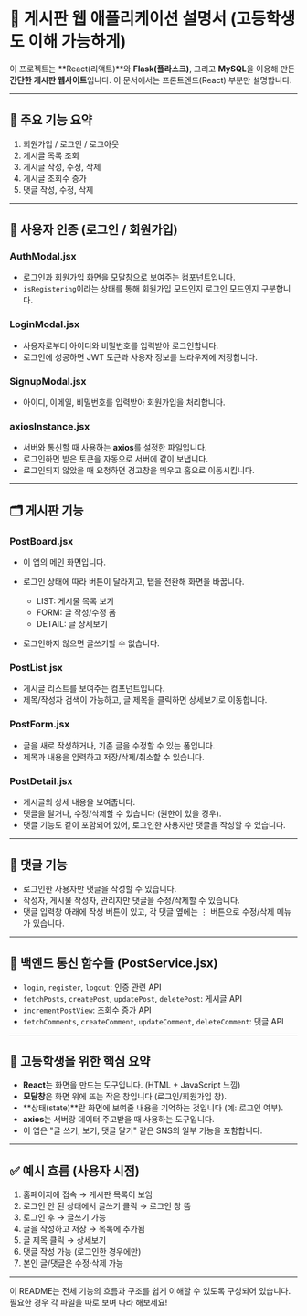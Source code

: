 # 📘 게시판 웹 애플리케이션 설명서 (고등학생도 이해 가능하게)

이 프로젝트는 \*\*React(리액트)\*\*와 **Flask(플라스크)**, 그리고 **MySQL**을 이용해 만든 **간단한 게시판 웹사이트**입니다. 이 문서에서는 프론트엔드(React) 부분만 설명합니다.

---

## 📌 주요 기능 요약

1. 회원가입 / 로그인 / 로그아웃
2. 게시글 목록 조회
3. 게시글 작성, 수정, 삭제
4. 게시글 조회수 증가
5. 댓글 작성, 수정, 삭제

---

## 🔐 사용자 인증 (로그인 / 회원가입)

### AuthModal.jsx

* 로그인과 회원가입 화면을 모달창으로 보여주는 컴포넌트입니다.
* `isRegistering`이라는 상태를 통해 회원가입 모드인지 로그인 모드인지 구분합니다.

### LoginModal.jsx

* 사용자로부터 아이디와 비밀번호를 입력받아 로그인합니다.
* 로그인에 성공하면 JWT 토큰과 사용자 정보를 브라우저에 저장합니다.

### SignupModal.jsx

* 아이디, 이메일, 비밀번호를 입력받아 회원가입을 처리합니다.

### axiosInstance.jsx

* 서버와 통신할 때 사용하는 **axios**를 설정한 파일입니다.
* 로그인하면 받은 토큰을 자동으로 서버에 같이 보냅니다.
* 로그인되지 않았을 때 요청하면 경고창을 띄우고 홈으로 이동시킵니다.

---

## 🗂 게시판 기능

### PostBoard.jsx

* 이 앱의 메인 화면입니다.
* 로그인 상태에 따라 버튼이 달라지고, 탭을 전환해 화면을 바꿉니다.

  * LIST: 게시물 목록 보기
  * FORM: 글 작성/수정 폼
  * DETAIL: 글 상세보기
* 로그인하지 않으면 글쓰기할 수 없습니다.

### PostList.jsx

* 게시글 리스트를 보여주는 컴포넌트입니다.
* 제목/작성자 검색이 가능하고, 글 제목을 클릭하면 상세보기로 이동합니다.

### PostForm.jsx

* 글을 새로 작성하거나, 기존 글을 수정할 수 있는 폼입니다.
* 제목과 내용을 입력하고 저장/삭제/취소할 수 있습니다.

### PostDetail.jsx

* 게시글의 상세 내용을 보여줍니다.
* 댓글을 달거나, 수정/삭제할 수 있습니다 (권한이 있을 경우).
* 댓글 기능도 같이 포함되어 있어, 로그인한 사용자만 댓글을 작성할 수 있습니다.

---

## 💬 댓글 기능

* 로그인한 사용자만 댓글을 작성할 수 있습니다.
* 작성자, 게시물 작성자, 관리자만 댓글을 수정/삭제할 수 있습니다.
* 댓글 입력창 아래에 작성 버튼이 있고, 각 댓글 옆에는 ⋮ 버튼으로 수정/삭제 메뉴가 있습니다.

---

## 🔁 백엔드 통신 함수들 (PostService.jsx)

* `login`, `register`, `logout`: 인증 관련 API
* `fetchPosts`, `createPost`, `updatePost`, `deletePost`: 게시글 API
* `incrementPostView`: 조회수 증가 API
* `fetchComments`, `createComment`, `updateComment`, `deleteComment`: 댓글 API

---

## 🧠 고등학생을 위한 핵심 요약

* **React**는 화면을 만드는 도구입니다. (HTML + JavaScript 느낌)
* **모달창**은 화면 위에 뜨는 작은 창입니다 (로그인/회원가입 창).
* \*\*상태(state)\*\*란 화면에 보여줄 내용을 기억하는 것입니다 (예: 로그인 여부).
* **axios**는 서버랑 데이터 주고받을 때 사용하는 도구입니다.
* 이 앱은 "글 쓰기, 보기, 댓글 달기" 같은 SNS의 일부 기능을 포함합니다.

---

## ✅ 예시 흐름 (사용자 시점)

1. 홈페이지에 접속 → 게시판 목록이 보임
2. 로그인 안 된 상태에서 글쓰기 클릭 → 로그인 창 뜸
3. 로그인 후 → 글쓰기 가능
4. 글을 작성하고 저장 → 목록에 추가됨
5. 글 제목 클릭 → 상세보기
6. 댓글 작성 가능 (로그인한 경우에만)
7. 본인 글/댓글은 수정·삭제 가능

---

이 README는 전체 기능의 흐름과 구조를 쉽게 이해할 수 있도록 구성되어 있습니다. 필요한 경우 각 파일을 따로 보며 따라 해보세요!

